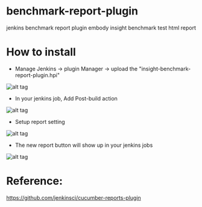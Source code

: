# benchmark-report-plugin
jenkins benchmark report plugin embody insight benchmark test html report

# How to install
+ Manage Jenkins -> plugin Manager -> upload the "insight-benchmark-report-plugin.hpi" 

![alt tag](https://lh3.googleusercontent.com/a1A9meQZDw7j5gggr-nO6hs15mEABdE5MlmAFbdNmXfHEk8ESh0fFrU-tHvJjEtLoKabeFAR7mCh5j4=w1050-h1555)


+ In your jenkins job, Add Post-build action 

![alt tag](https://lh5.googleusercontent.com/JsP28vPU1nchKeHvj-jBsD0_40UD02cGyEoW1226um6CpDfLIPQO0Ag6_XKmNd-otHZeGuXZnGNpYIM=w1050-h1555)


+ Setup report setting

![alt tag](https://lh6.googleusercontent.com/LsF-pw6bEt1S29ic04embTGSkJh-HK1AMoRrq-3e5nMl-Q8qGs0Alc9ZNF9JCafqbvfnAowd4p_ZYBk=w1050-h1555-rw)


+ The new report button will show up in your jenkins jobs

![alt tag](https://lh3.googleusercontent.com/lHymarHF6P8wjtoVwyVyti5oBh6YN11KByivC2oF0257deC8m1C7nQkZKcsDzlRdEY48wExo6RJRyTI=w1050-h1555)



# Reference:
https://github.com/jenkinsci/cucumber-reports-plugin
